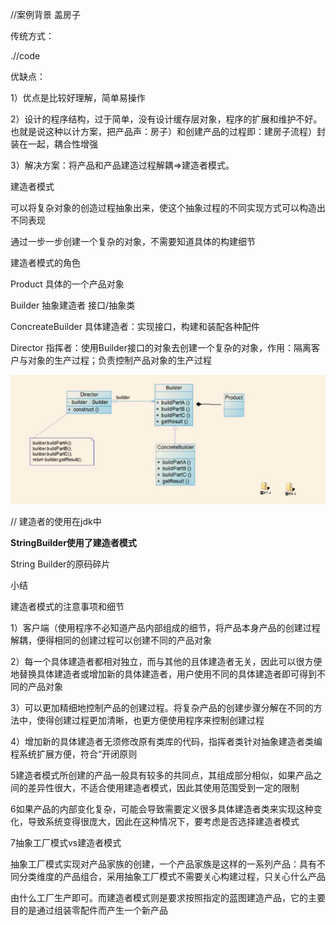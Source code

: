 //案例背景 盖房子



传统方式：

.//code



优缺点：

1）优点是比较好理解，简单易操作

2）设计的程序结构，过于简单，没有设计缓存层对象，程序的扩展和维护不好。也就是说这种以计方案，把产品声：房子）和创建产品的过程即：建房子流程）封装在一起，耦合性增强

3）解决方案：将产品和产品建造过程解耦=>建造者模式。



建造者模式

可以将复杂对象的创造过程抽象出来，使这个抽象过程的不同实现方式可以构造出不同表现

通过一步一步创建一个复杂的对象，不需要知道具体的构建细节



建造者模式的角色

Product 具体的一个产品对象

Builder 抽象建造者 接口/抽象类

ConcreateBuilder 具体建造者：实现接口，构建和装配各种配件

Director 指挥者：使用Builder接口的对象去创建一个复杂的对象，作用：隔离客户与对象的生产过程；负责控制产品对象的生产过程

![img](_assets/建造者模式/1606567912177-49ecc33e-7521-44d3-ac0e-5a27da61bf57.png)





// 建造者的使用在jdk中

**StringBuilder使用了建造者模式**

String Builder的原码碎片



小结

建造者模式的注意事项和细节

1）客户端（使用程序不必知道产品内部组成的细节，将产品本身产品的创建过程解耦，便得相同的创建过程可以创建不同的产品对象

2）每一个具体建造者都相对独立，而与其他的且体建造者无关，因此可以很方便地替换具体建造者或增加新的具体建造者，用户使用不同的具体建造者即可得到不同的产品对象

3）可以更加精细地控制产品的创建过程。将复杂产品的创建步骤分解在不同的方法中，使得创建过程更加清晰，也更方便使用程序来控制创建过程

4）增加新的具体建造者无须修改原有类库的代码，指挥者类针对抽象建造者类编程系统扩展方便，符合“开闭原则



5建造者模式所创建的产品一般具有较多的共同点，其组成部分相似，如果产品之间的差异性很大，不适合使用建造者模式，因此其使用范围受到一定的限制



6如果产品的内部变化复杂，可能会导致需要定义很多具体建造者类来实现这种变化，导致系统变得很庞大，因此在这种情况下，要考虑是否选择建造者模式



7抽象工厂模式vs建造者模式



抽象工厂模式实现对产品家族的创建，一个产品家族是这样的一系列产品：具有不同分类维度的产品组合，采用抽象工厂模式不需要关心构建过程，只关心什么产品

由什么工厂生产即可。而建造者模式则是要求按照指定的蓝图建造产品，它的主要目的是通过组装零配件而产生一个新产品